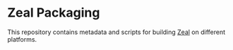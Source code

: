 # Zeal Packaging

This repository contains metadata and scripts for building [Zeal](http://zealdocs.org) on different platforms.
